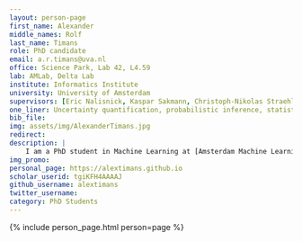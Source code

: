 ```yaml
---
layout: person-page
first_name: Alexander
middle_names: Rolf
last_name: Timans
role: PhD candidate
email: a.r.timans@uva.nl
office: Science Park, Lab 42, L4.59
lab: AMLab, Delta Lab
institute: Informatics Institute
university: University of Amsterdam
supervisors: [Eric Nalisnick, Kaspar Sakmann, Christoph-Nikolas Straehle]
one_liner: Uncertainty quantification, probabilistic inference, statistics
bib_file:
img: assets/img/AlexanderTimans.jpg
redirect: 
description: |
    I am a PhD student in Machine Learning at [Amsterdam Machine Learning Lab](/) (AMLab) and [Delta Lab](https://ivi.fnwi.uva.nl/uvaboschdeltalab/), supervised by [Eric Nalisnick](https://enalisnick.github.io), [Kaspar Sakmann](https://ksakmann.github.io), and [Christoph-Nikolas Straehle](https://www.bosch-ai.com/research/researcher-pages/t_overviewpage_51.html). I am interested in principled and efficient uncertainty quantification methods and their relations to both Bayesian and frequentist concepts, with a particular focus on applications to computer vision tasks.
img_promo:
personal_page: https://alextimans.github.io
scholar_userid: tgiKFH4AAAAJ
github_username: alextimans
twitter_username:
category: PhD Students
---
```


{% include person_page.html person=page %}
